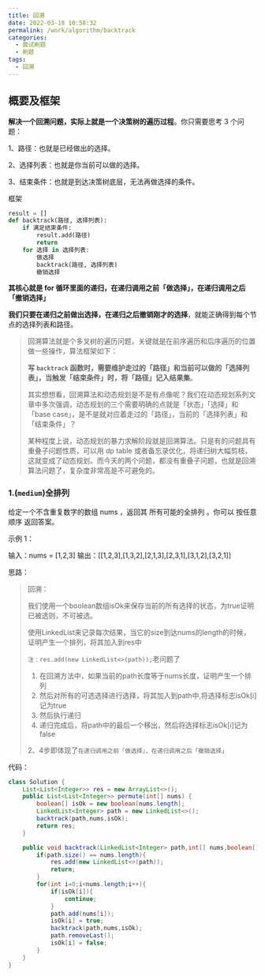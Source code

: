 ```yaml
---
title: 回溯
date: 2022-03-18 10:58:32
permalink: /work/algorithm/backtrack
categories:
  - 面试刷题
  - 刷题
tags:
  - 回溯
---
```


## 概要及框架

**解决一个回溯问题，实际上就是一个决策树的遍历过程**。你只需要思考 3 个问题：

1、路径：也就是已经做出的选择。

2、选择列表：也就是你当前可以做的选择。

3、结束条件：也就是到达决策树底层，无法再做选择的条件。



框架

```python
result = []
def backtrack(路径, 选择列表):
    if 满足结束条件:
        result.add(路径)
        return
    for 选择 in 选择列表:
        做选择
        backtrack(路径, 选择列表)
        撤销选择

```

**其核心就是 for 循环里面的递归，在递归调用之前「做选择」，在递归调用之后「撤销选择」**

**我们只要在递归之前做出选择，在递归之后撤销刚才的选择**，就能正确得到每个节点的选择列表和路径。



> 回溯算法就是个多叉树的遍历问题，关键就是在前序遍历和后序遍历的位置做一些操作，算法框架如下：
>
> **写 `backtrack` 函数时，需要维护走过的「路径」和当前可以做的「选择列表」，当触发「结束条件」时，将「路径」记入结果集**。
>
> 其实想想看，回溯算法和动态规划是不是有点像呢？我们在动态规划系列文章中多次强调，动态规划的三个需要明确的点就是「状态」「选择」和「base case」，是不是就对应着走过的「路径」，当前的「选择列表」和「结束条件」？
>
> 某种程度上说，动态规划的暴力求解阶段就是回溯算法。只是有的问题具有重叠子问题性质，可以用 dp table 或者备忘录优化，将递归树大幅剪枝，这就变成了动态规划。而今天的两个问题，都没有重叠子问题，也就是回溯算法问题了，复杂度非常高是不可避免的。



### 1.(`medium`)全排列

给定一个不含重复数字的数组 nums ，返回其 所有可能的全排列 。你可以 按任意顺序 返回答案。

 

示例 1：

输入：nums = [1,2,3]
输出：[[1,2,3],[1,3,2],[2,1,3],[2,3,1],[3,1,2],[3,2,1]]



思路：

> 回溯：
>
> 我们使用一个boolean数组isOk来保存当前的所有选择的状态，为true证明已被选则，不可被选。
>
> 使用LinkedList来记录每次结果，当它的size到达nums的length的时候，证明产生一个排列，将其加入到res中
>
> `注：res.add(new LinkedList<>(path));`老问题了
>
> 1. 在回溯方法中，如果当前的path长度等于nums长度，证明产生一个排列
> 2. 然后对所有的可选选择进行选择，将其加入到path中,将选择标志isOk[i]记为true
> 3. 然后执行递归
> 4. 递归完成后，将path中的最后一个移出，然后将选择标志isOk[i]记为false
>
> 2、4步即体现了`在递归调用之前「做选择」，在递归调用之后「撤销选择」`





代码：

```java
class Solution {
    List<List<Integer>> res = new ArrayList<>();
    public List<List<Integer>> permute(int[] nums) {
        boolean[] isOk = new boolean[nums.length];
        LinkedList<Integer> path = new LinkedList<>();
        backtrack(path,nums,isOk);
        return res;
    }

    public void backtrack(LinkedList<Integer> path,int[] nums,boolean[] isOk){
        if(path.size() == nums.length){
            res.add(new LinkedList<>(path));
            return;
        }
        for(int i=0;i<nums.length;i++){
            if(isOk[i]){
                continue;
            }
            path.add(nums[i]);
            isOk[i] = true;
            backtrack(path,nums,isOk);
            path.removeLast();
            isOk[i] = false;
        }
    }
}
```


